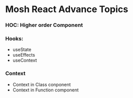 # Mosh React Advance Topics

### HOC: Higher order Component


### Hooks:
  * useState
  * useEffects
  * useContext


### Context
  * Context in Class conponent
  * Context in Function component
